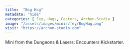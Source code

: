 ```yaml
---
title:  "Bog Hag"
metadate: "hide"
categories: [ Fey, Hags, Casters, Archon-Studio ]
image: "/assets/images/minis/fey/BogHag.png"
visit: "https://archon-studio.com"
---
```

Mini from the Dungeons & Lasers: Encounters Kickstarter.